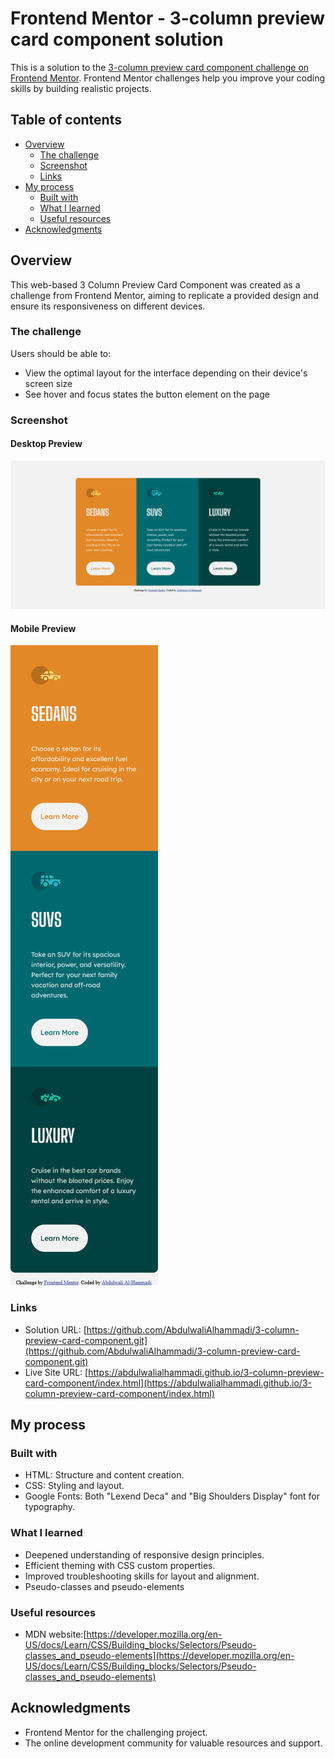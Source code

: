 # Frontend Mentor - 3-column preview card component solution

This is a solution to the [3-column preview card component challenge on Frontend Mentor](https://www.frontendmentor.io/challenges/3column-preview-card-component-pH92eAR2-). Frontend Mentor challenges help you improve your coding skills by building realistic projects. 

## Table of contents

- [Overview](#overview)
  - [The challenge](#the-challenge)
  - [Screenshot](#screenshot)
  - [Links](#links)
- [My process](#my-process)
  - [Built with](#built-with)
  - [What I learned](#what-i-learned)
  - [Useful resources](#useful-resources)
- [Acknowledgments](#acknowledgments)

## Overview

This web-based 3 Column Preview Card Component was created as a challenge from Frontend Mentor, aiming to replicate a provided design and ensure its responsiveness on different devices.

### The challenge

Users should be able to:

- View the optimal layout for the interface depending on their device's screen size
- See hover and focus states the button element on the page


### Screenshot

#### Desktop Preview

![Desktop preview](./screenshots/3-column-preview-card-component-desktop-preview.png)

#### Mobile Preview

![Mobile preview](./screenshots/3-column-preview-card-component-mobile-preview.png)

### Links

- Solution URL: [https://github.com/AbdulwaliAlhammadi/3-column-preview-card-component.git](https://github.com/AbdulwaliAlhammadi/3-column-preview-card-component.git)
- Live Site URL: [https://abdulwalialhammadi.github.io/3-column-preview-card-component/index.html](https://abdulwalialhammadi.github.io/3-column-preview-card-component/index.html)

## My process

### Built with

- HTML: Structure and content creation.
- CSS: Styling and layout.
- Google Fonts: Both "Lexend Deca" and "Big Shoulders Display" font for typography.


### What I learned

- Deepened understanding of responsive design principles.
- Efficient theming with CSS custom properties.
- Improved troubleshooting skills for layout and alignment.
- Pseudo-classes and pseudo-elements

### Useful resources
- MDN website:[https://developer.mozilla.org/en-US/docs/Learn/CSS/Building_blocks/Selectors/Pseudo-classes_and_pseudo-elements](https://developer.mozilla.org/en-US/docs/Learn/CSS/Building_blocks/Selectors/Pseudo-classes_and_pseudo-elements)

## Acknowledgments

- Frontend Mentor for the challenging project.
- The online development community for valuable resources and support.

